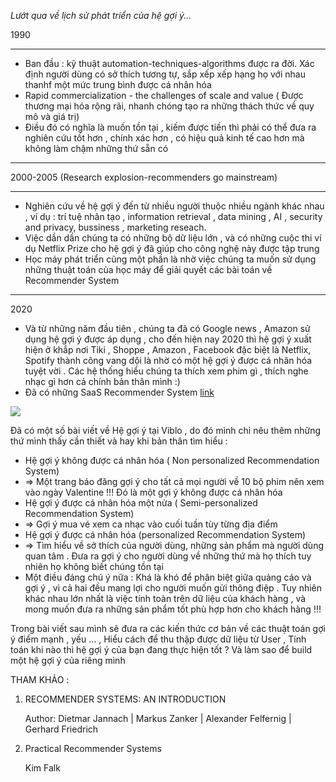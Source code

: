 *Lướt qua về lịch sử phát triển của hệ gợi ý...*

1990

-----
* Ban đầu : kỹ thuật automation-techniques-algorithms được ra đời. Xác định người dùng có sở thích tương tự, sắp xếp xếp hạng họ với nhau thanhf một mức trung bình được cá nhân hóa
* Rapid commercialization - the challenges of scale and value ( Được thương mại hóa rộng rãi, nhanh chóng tạo ra những thách thức về quy mô và giá trị)
* Điều đó có nghĩa là muốn tồn tại , kiếm được tiền thì phải có thể đưa ra nghiên cứu tốt hơn , chính xác hơn , có hiệu quả kinh tế cao hơn  mà không làm chậm những thứ sẵn có 

-----
2000-2005 (Research explosion-recommenders go mainstream)


-----


* Nghiên cứu về hệ gợi ý đến từ nhiều người thuộc nhiều ngành khác nhau , ví dụ : trí tuệ nhân tạo , information retrieval , data mining , AI , security and privacy, bussiness , marketing reseach.
* Việc dần dần chúng ta có những bộ dữ liệu lớn , và có những cuộc thi ví dụ Netflix Prize cho hệ gợi ý đã giúp cho công nghệ này được tập trung 
* Học máy phát triển cũng một phần là nhờ việc chúng ta muốn sử dụng những thuật toán của học máy để giải quyết các bài toán về Recommender System

-----
2020
* Và từ những năm đầu tiên , chúng ta đã có Google news , Amazon sử dụng hệ gợi ý được áp dụng , cho đến hiện nay 2020 thì hệ gợi ý xuất hiện ở khắp nơi Tiki , Shoppe , Amazon , Facebook đặc biệt là Netflix, Spotify thành công vang dội là nhờ có một hệ gợi ý được cá nhân hóa tuyệt vời  . Các hệ thống hiểu chúng ta thích xem phim gì , thích nghe nhạc gì hơn cả chính bản thân mình :)
* Đã có những SaaS Recommender System [link ](https://github.com/grahamjenson/list_of_recommender_systems)

![](https://images.viblo.asia/6314fdb0-1b02-4b87-9e8f-3b11151086ea.jpg)

Đã có một số bài viết về Hệ gợi ý tại Viblo , do đó mình chỉ nêu thêm những thứ mình thấy cần thiết và hay khi bản thân tìm hiểu :

* Hệ gợi ý không được cá nhân hóa ( Non personalized Recommendation System)
* => Một trang báo đăng gợi ý cho tất cả mọi người về 10 bộ phim nên xem vào ngày Valentine !!! Đó là một gợi ý không được cá nhân hóa 
* Hệ gợi ý được cá nhân hóa một nửa ( Semi-personalized Recommendation System)
* => Gợi ý mua vé xem ca nhạc vào cuối tuần tùy từng địa điểm 
* Hệ gợi ý được cá nhân hóa (personalized Recommendation System)
* => Tìm hiểu về sở thích của người dùng, những sản phẩm mà người dùng quan tâm . Đưa ra gợi ý cho người dùng về những thứ mà họ thích tuy nhiên họ không biết chúng tồn tại 
* Một điều đáng chú ý nữa :
Khá là khó để phân biệt giữa quảng cáo và gợi ý , vì cả hai đều mang lợi cho người muốn gửi thông điệp . Tuy nhiên khác nhau lớn nhất là việc tính toàn trên dữ liệu của khách hàng , và mong muốn đưa ra những sản phẩm tốt phù hợp hơn cho khách hàng  !!! 

Trong bài viết sau mình sẽ đưa ra các kiến thức cơ bản về các thuật toán gợi ý điểm mạnh , yếu ... , Hiểu cách để thu thập được dữ liệu từ User , Tính toán khi nào thì hệ gợi ý của bạn đang thực hiện tốt ? Và làm sao để build một hệ gợi ý của riêng mình 

THAM KHẢO : 
1. RECOMMENDER SYSTEMS: AN INTRODUCTION


    Author: Dietmar Jannach | Markus Zanker | Alexander Felfernig | Gerhard Friedrich
1. Practical Recommender Systems


    Kim Falk